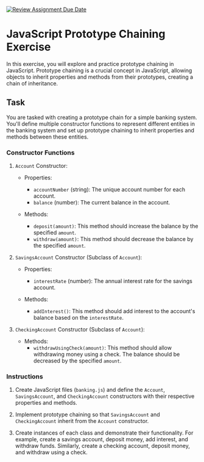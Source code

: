 [![Review Assignment Due Date](https://classroom.github.com/assets/deadline-readme-button-22041afd0340ce965d47ae6ef1cefeee28c7c493a6346c4f15d667ab976d596c.svg)](https://classroom.github.com/a/jPmkeab6)
# JavaScript Prototype Chaining Exercise

In this exercise, you will explore and practice prototype chaining in JavaScript. Prototype chaining is a crucial concept in JavaScript, allowing objects to inherit properties and methods from their prototypes, creating a chain of inheritance.

## Task

You are tasked with creating a prototype chain for a simple banking system. You'll define multiple constructor functions to represent different entities in the banking system and set up prototype chaining to inherit properties and methods between these entities.

### Constructor Functions

1. `Account` Constructor:
   - Properties:
     - `accountNumber` (string): The unique account number for each account.
     - `balance` (number): The current balance in the account.

   - Methods:
     - `deposit(amount)`: This method should increase the balance by the specified `amount`.
     - `withdraw(amount)`: This method should decrease the balance by the specified `amount`.

2. `SavingsAccount` Constructor (Subclass of `Account`):
   - Properties:
     - `interestRate` (number): The annual interest rate for the savings account.

   - Methods:
     - `addInterest()`: This method should add interest to the account's balance based on the `interestRate`.

3. `CheckingAccount` Constructor (Subclass of `Account`):
   - Methods:
     - `withdrawUsingCheck(amount)`: This method should allow withdrawing money using a check. The balance should be decreased by the specified `amount`.

### Instructions

1. Create JavaScript files (`banking.js`) and define the `Account`, `SavingsAccount`, and `CheckingAccount` constructors with their respective properties and methods.

2. Implement prototype chaining so that `SavingsAccount` and `CheckingAccount` inherit from the `Account` constructor.

3. Create instances of each class and demonstrate their functionality. For example, create a savings account, deposit money, add interest, and withdraw funds. Similarly, create a checking account, deposit money, and withdraw using a check.
